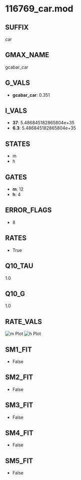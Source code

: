 # 116769_car.mod

## SUFFIX

car

## GMAX_NAME

gcabar_car

## G_VALS

- **gcabar_car**: 0.351

## I_VALS

- **37**: 5.486845182865804e+35
- **6.3**: 5.486845182865804e+35

## STATES

- m
- h

## GATES

- **m**: 12
- **h**: 4

## ERROR_FLAGS

- 8

## RATES

- True

## Q10_TAU

1.0

## Q10_G

1.0

## RATE_VALS

![m Plot](/Users/pbozelos/Dropbox/icg-Chai-Panos/supermodels/output_markdown_files/Ca/116769_car.mod/images/m.png)
![h Plot](/Users/pbozelos/Dropbox/icg-Chai-Panos/supermodels/output_markdown_files/Ca/116769_car.mod/images/h.png)

## SM1_FIT

- False

## SM2_FIT

- False

## SM3_FIT

- False

## SM4_FIT

- False

## SM5_FIT

- False


